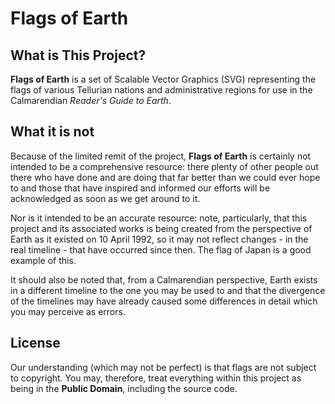 # Flags of Earth

## What is This Project?

**Flags of Earth** is a set of Scalable Vector Graphics (SVG) representing the flags of various Tellurian nations and
administrative regions for use in the Calmarendian *Reader's Guide to Earth*.

## What it is not

Because of the limited remit of the project, **Flags of Earth** is certainly not intended to be a comprehensive resource: there plenty of other people out there who have done and are doing that far better than we could ever hope to and those that have inspired and informed our efforts will be acknowledged as soon as we get around to it.

Nor is it intended to be an accurate resource: note, particularly, that this project and its associated works is being created from the perspective of Earth as it existed on 10 April 1992, so it may not reflect changes - in the real timeline - that have occurred since then. The flag of Japan is a good example of this.

It should also be noted that, from a Calmarendian perspective, Earth exists in a different timeline to the one you may be used to and that the divergence of the timelines may have already caused some differences in detail which you may perceive as errors.

## License

Our understanding (which may not be perfect) is that flags are not subject to copyright. You may, therefore, treat everything within this project as being in the **Public Domain**, including the source code.

[//]: # (todo Insert acknowledgements to other projects from which details of flag specificiations or source code have been obtained.)

